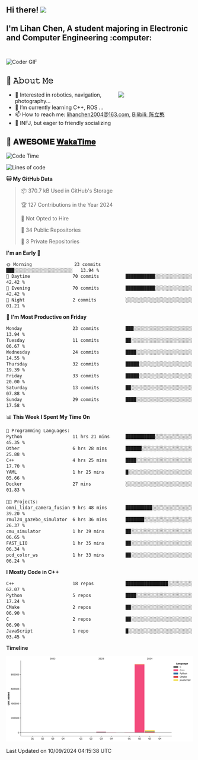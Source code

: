 <h2 align="left">
 <abc>
  <br>Hi there! <img src="https://user-images.githubusercontent.com/42378118/110234147-e3259600-7f4e-11eb-95be-0c4047144dea.gif" width="30"><br>
  <br> I'm Lihan Chen, A student majoring in Electronic and Computer Engineering :computer:<br>
  <br>
 </abc>
</h2>

<img align="center" src="https://media.giphy.com/media/SWoSkN6DxTszqIKEqv/giphy.gif" alt="Coder GIF" width="500">

## :book: 𝙰𝚋𝚘𝚞𝚝 𝙼𝚎

<img align="right" width="40%" src="https://github-readme-stats.vercel.app/api?username=LihanChen2004&show_icons=true&icon_color=CE1D2D&text_color=718096&bg_color=ffffff&hide_title=true" />

- 🌟 Interested in robotics, navigation, photography...
- 🌱 I’m currently learning C++, ROS ... 
- 📫 How to reach me: lihanchen2004@163.com, [Bilibili: 陈立憨](https://space.bilibili.com/170786212)
- 👯 INFJ, but eager to friendly socializing

## 📜 𝐀𝐖𝐄𝐒𝐎𝐌𝐄 [𝐖𝐚𝐤𝐚𝐓𝐢𝐦𝐞](https://github.com/anmol098/waka-readme-stats)

<!--START_SECTION:waka-->
![Code Time](http://img.shields.io/badge/Code%20Time-99%20hrs%2048%20mins-blue)

![Lines of code](https://img.shields.io/badge/From%20Hello%20World%20I%27ve%20Written-987.7%20thousand%20lines%20of%20code-blue)

**🐱 My GitHub Data** 

> 📦 370.7 kB Used in GitHub's Storage 
 > 
> 🏆 127 Contributions in the Year 2024
 > 
> 🚫 Not Opted to Hire
 > 
> 📜 34 Public Repositories 
 > 
> 🔑 3 Private Repositories 
 > 
**I'm an Early 🐤** 

```text
🌞 Morning                23 commits          ███░░░░░░░░░░░░░░░░░░░░░░   13.94 % 
🌆 Daytime                70 commits          ███████████░░░░░░░░░░░░░░   42.42 % 
🌃 Evening                70 commits          ███████████░░░░░░░░░░░░░░   42.42 % 
🌙 Night                  2 commits           ░░░░░░░░░░░░░░░░░░░░░░░░░   01.21 % 
```
📅 **I'm Most Productive on Friday** 

```text
Monday                   23 commits          ███░░░░░░░░░░░░░░░░░░░░░░   13.94 % 
Tuesday                  11 commits          ██░░░░░░░░░░░░░░░░░░░░░░░   06.67 % 
Wednesday                24 commits          ████░░░░░░░░░░░░░░░░░░░░░   14.55 % 
Thursday                 32 commits          █████░░░░░░░░░░░░░░░░░░░░   19.39 % 
Friday                   33 commits          █████░░░░░░░░░░░░░░░░░░░░   20.00 % 
Saturday                 13 commits          ██░░░░░░░░░░░░░░░░░░░░░░░   07.88 % 
Sunday                   29 commits          ████░░░░░░░░░░░░░░░░░░░░░   17.58 % 
```


📊 **This Week I Spent My Time On** 

```text
💬 Programming Languages: 
Python                   11 hrs 21 mins      ███████████░░░░░░░░░░░░░░   45.35 % 
Other                    6 hrs 28 mins       ██████░░░░░░░░░░░░░░░░░░░   25.88 % 
C++                      4 hrs 25 mins       ████░░░░░░░░░░░░░░░░░░░░░   17.70 % 
YAML                     1 hr 25 mins        █░░░░░░░░░░░░░░░░░░░░░░░░   05.66 % 
Docker                   27 mins             ░░░░░░░░░░░░░░░░░░░░░░░░░   01.83 % 

🐱‍💻 Projects: 
omni_lidar_camera_fusion 9 hrs 48 mins       ██████████░░░░░░░░░░░░░░░   39.20 % 
rmul24_gazebo_simulator  6 hrs 36 mins       ███████░░░░░░░░░░░░░░░░░░   26.37 % 
cmu_simulator            1 hr 39 mins        ██░░░░░░░░░░░░░░░░░░░░░░░   06.65 % 
FAST_LIO                 1 hr 35 mins        ██░░░░░░░░░░░░░░░░░░░░░░░   06.34 % 
pcd_color_ws             1 hr 33 mins        ██░░░░░░░░░░░░░░░░░░░░░░░   06.24 % 
```

**I Mostly Code in C++** 

```text
C++                      18 repos            ████████████████░░░░░░░░░   62.07 % 
Python                   5 repos             ████░░░░░░░░░░░░░░░░░░░░░   17.24 % 
CMake                    2 repos             ██░░░░░░░░░░░░░░░░░░░░░░░   06.90 % 
C                        2 repos             ██░░░░░░░░░░░░░░░░░░░░░░░   06.90 % 
JavaScript               1 repo              █░░░░░░░░░░░░░░░░░░░░░░░░   03.45 % 
```



**Timeline**

![Lines of Code chart](https://raw.githubusercontent.com/LihanChen2004/LihanChen2004/main/assets/bar_graph.png)


 Last Updated on 10/09/2024 04:15:38 UTC
<!--END_SECTION:waka-->

<!--
**LihanChen2004/LihanChen2004** is a ✨ _special_ ✨ repository because its `README.md` (this file) appears on your GitHub profile.

Here are some ideas to get you started:

- 🔭 I’m currently working on ...
- 🌱 I’m currently learning ...
- 👯 I’m looking to collaborate on ...
- 🤔 I’m looking for help with ...
- 💬 Ask me about ...
- 📫 How to reach me: ...
- 😄 Pronouns: ...
- ⚡ Fun fact: ...
-->
